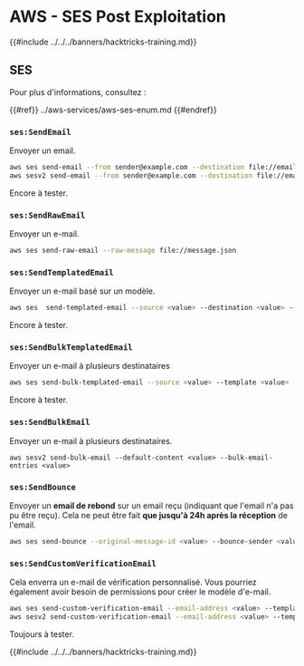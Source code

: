 # AWS - SES Post Exploitation

{{#include ../../../banners/hacktricks-training.md}}

## SES

Pour plus d'informations, consultez :

{{#ref}}
../aws-services/aws-ses-enum.md
{{#endref}}

### `ses:SendEmail`

Envoyer un email.
```bash
aws ses send-email --from sender@example.com --destination file://emails.json --message file://message.json
aws sesv2 send-email --from sender@example.com --destination file://emails.json --message file://message.json
```
Encore à tester.

### `ses:SendRawEmail`

Envoyer un e-mail.
```bash
aws ses send-raw-email --raw-message file://message.json
```
### `ses:SendTemplatedEmail`

Envoyer un e-mail basé sur un modèle.
```bash
aws ses  send-templated-email --source <value> --destination <value> --template <value>
```
Encore à tester.

### `ses:SendBulkTemplatedEmail`

Envoyer un e-mail à plusieurs destinataires
```bash
aws ses send-bulk-templated-email --source <value> --template <value>
```
Encore à tester.

### `ses:SendBulkEmail`

Envoyer un e-mail à plusieurs destinataires.
```
aws sesv2 send-bulk-email --default-content <value> --bulk-email-entries <value>
```
### `ses:SendBounce`

Envoyer un **email de rebond** sur un email reçu (indiquant que l'email n'a pas pu être reçu). Cela ne peut être fait **que jusqu'à 24h après la réception** de l'email.
```bash
aws ses send-bounce --original-message-id <value> --bounce-sender <value> --bounced-recipient-info-list <value>
```
### `ses:SendCustomVerificationEmail`

Cela enverra un e-mail de vérification personnalisé. Vous pourriez également avoir besoin de permissions pour créer le modèle d'e-mail.
```bash
aws ses send-custom-verification-email --email-address <value> --template-name <value>
aws sesv2 send-custom-verification-email --email-address <value> --template-name <value>
```
Toujours à tester.

{{#include ../../../banners/hacktricks-training.md}}

